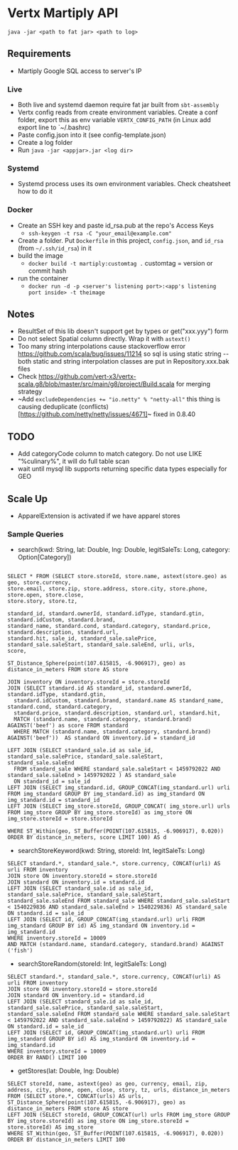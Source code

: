 # Vertx Martiply API

```
java -jar <path to fat jar> <path to log>
```

## Requirements
- Martiply Google SQL access to server's IP

### Live
- Both live and systemd daemon require fat jar built from `sbt-assembly`
- Vertx config reads from create environment variables. Create a conf folder, export this as env variable `VERTX_CONFIG_PATH` (in Linux add export line to `~/.bashrc)
- Paste config.json into it (see config-template.json)
- Create a log folder
- Run `java -jar <appjar>.jar <log dir>`

### Systemd
- Systemd process uses its own environment variables. Check cheatsheet how to do it

### Docker
- Create an SSH key and paste id_rsa.pub at the repo's Access Keys
    - `ssh-keygen -t rsa -C "your_email@example.com"`
- Create a folder. Put `Dockerfile` in this project, `config.json`, and `id_rsa` (from `~/.ssh/id_rsa`) in it
- build the image
    - `docker build -t martiply:customtag .` customtag = version or commit hash
- run the container
    - `docker run -d -p <server's listening port>:<app's listening port inside> -t theimage`

## Notes
- ResultSet of this lib doesn't support get by types or get("xxx.yyy") form
- Do not select Spatial column directly. Wrap it with `astext()`
- Too many string interpolations cause stackoverflow error https://github.com/scala/bug/issues/11214 so sql is using static string
-- both static and string interpolation classes are put in Repository.xxx.bak files
- Check https://github.com/vert-x3/vertx-scala.g8/blob/master/src/main/g8/project/Build.scala for merging strategy
- ~Add `excludeDependencies += "io.netty" % "netty-all"` this thing is causing deduplicate (conflicts)[https://github.com/netty/netty/issues/4671]~ fixed in 0.8.40

## TODO
- Add categoryCode column to match category. Do not use LIKE "%culinary%", it will do full table scan
- wait until mysql lib supports returning specific data types especially for GEO

## Scale Up
- ApparelExtension is activated if we have apparel stores


### Sample Queries
- search(kwd: String, lat: Double, lng: Double, legitSaleTs: Long, category: Option[Category])

```

SELECT * FROM (SELECT store.storeId, store.name, astext(store.geo) as geo, store.currency,
store.email, store.zip, store.address, store.city, store.phone, store.open, store.close,
store.story, store.tz,

standard_id, standard.ownerId, standard.idType, standard.gtin, standard.idCustom, standard.brand,
standard_name, standard.cond, standard.category, standard.price, standard.description, standard.url,
standard.hit, sale_id, standard_sale.salePrice, standard_sale.saleStart, standard_sale.saleEnd, urli, urls,
score,

ST_Distance_Sphere(point(107.615815, -6.906917), geo) as distance_in_meters FROM store AS store

JOIN inventory ON inventory.storeId = store.storeId
JOIN (SELECT standard.id AS standard_id, standard.ownerId, standard.idType, standard.gtin,
  standard.idCustom, standard.brand, standard.name AS standard_name, standard.cond, standard.category,
  standard.price, standard.description, standard.url, standard.hit,
  MATCH (standard.name, standard.category, standard.brand) AGAINST('beef') as score FROM standard
  WHERE MATCH (standard.name, standard.category, standard.brand) AGAINST('beef'))  AS standard ON inventory.id = standard_id

LEFT JOIN (SELECT standard_sale.id as sale_id, standard_sale.salePrice, standard_sale.saleStart, standard_sale.saleEnd
  FROM standard_sale WHERE standard_sale.saleStart < 1459792022 AND standard_sale.saleEnd > 1459792022 ) AS standard_sale
  ON standard_id = sale_id
LEFT JOIN (SELECT img_standard.id, GROUP_CONCAT(img_standard.url) urli FROM img_standard GROUP BY img_standard.id) as img_standard ON img_standard.id = standard_id
LEFT JOIN (SELECT img_store.storeId, GROUP_CONCAT( img_store.url) urls FROM img_store GROUP BY img_store.storeId) as img_store ON img_store.storeId = store.storeId

WHERE ST_Within(geo, ST_Buffer(POINT(107.615815, -6.906917), 0.020)) ORDER BY distance_in_meters, score LIMIT 100) AS d
```


- searchStoreKeyword(kwd: String, storeId: Int, legitSaleTs: Long)

```
SELECT standard.*, standard_sale.*, store.currency, CONCAT(urli) AS urli FROM inventory
JOIN store ON inventory.storeId = store.storeId
JOIN standard ON inventory.id = standard.id
LEFT JOIN (SELECT standard_sale.id as sale_id, standard_sale.salePrice, standard_sale.saleStart, standard_sale.saleEnd FROM standard_sale WHERE standard_sale.saleStart < 1540229836 AND standard_sale.saleEnd > 1540229836) AS standard_sale ON standard.id = sale_id
LEFT JOIN (SELECT id, GROUP_CONCAT(img_standard.url) urli FROM img_standard GROUP BY id) AS img_standard ON inventory.id = img_standard.id
WHERE inventory.storeId = 10009
AND MATCH (standard.name, standard.category, standard.brand) AGAINST ('fish')

```

- searchStoreRandom(storeId: Int, legitSaleTs: Long)
```
SELECT standard.*, standard_sale.*, store.currency, CONCAT(urli) AS urli FROM inventory
JOIN store ON inventory.storeId = store.storeId
JOIN standard ON inventory.id = standard.id
LEFT JOIN (SELECT standard_sale.id as sale_id, standard_sale.salePrice, standard_sale.saleStart, standard_sale.saleEnd FROM standard_sale WHERE standard_sale.saleStart < 1459792022 AND standard_sale.saleEnd > 1459792022) AS standard_sale ON standard.id = sale_id
LEFT JOIN (SELECT id, GROUP_CONCAT(img_standard.url) urli FROM img_standard GROUP BY id) AS img_standard ON inventory.id = img_standard.id
WHERE inventory.storeId = 10009
ORDER BY RAND() LIMIT 100
```

- getStores(lat: Double, lng: Double)

```
SELECT storeId, name, astext(geo) as geo, currency, email, zip, address, city, phone, open, close, story, tz, urls, distance_in_meters
FROM (SELECT store.*, CONCAT(urls) AS urls, ST_Distance_Sphere(point(107.615815, -6.906917), geo) as distance_in_meters FROM store AS store
LEFT JOIN (SELECT storeId, GROUP_CONCAT(url) urls FROM img_store GROUP BY img_store.storeId) as img_store ON img_store.storeId = store.storeId) AS img_store
WHERE ST_Within(geo, ST_Buffer(POINT(107.615815, -6.906917), 0.020)) ORDER BY distance_in_meters LIMIT 100

```